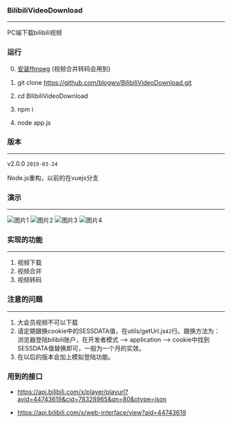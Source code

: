 ### BilibiliVideoDownload
----
PC端下载bilibili视频

### 运行

0. [安装ffmpeg](http://ffmpeg.org/download.html) (视频合并转码会用到)

1. git clone https://github.com/blogwy/BilibiliVideoDownload.git

2. cd BilibiliVideoDownload

3. npm i

4. node app.js

### 版本
----

v2.0.0 `2019-03-24`

Node.js重构，以前的在vuejs分支

### 演示
----
![图片1](https://wong-1251253615.cos.ap-shanghai.myqcloud.com/BilibiliVideoDownload/%E5%B1%8F%E5%B9%95%E5%BF%AB%E7%85%A7%202019-03-24%20%E4%B8%8B%E5%8D%886.41.30.png)
![图片2](https://wong-1251253615.cos.ap-shanghai.myqcloud.com/BilibiliVideoDownload/%E5%B1%8F%E5%B9%95%E5%BF%AB%E7%85%A7%202019-03-24%20%E4%B8%8B%E5%8D%886.41.52.png)
![图片3](https://wong-1251253615.cos.ap-shanghai.myqcloud.com/BilibiliVideoDownload/%E5%B1%8F%E5%B9%95%E5%BF%AB%E7%85%A7%202019-03-24%20%E4%B8%8B%E5%8D%886.45.02.png)
![图片4](https://wong-1251253615.cos.ap-shanghai.myqcloud.com/BilibiliVideoDownload/%E5%B1%8F%E5%B9%95%E5%BF%AB%E7%85%A7%202019-03-24%20%E4%B8%8B%E5%8D%887.38.55.png)

### 实现的功能
----
1. 视频下载
2. 视频合并
3. 视频转码

### 注意的问题
----
1. 大会员视频不可以下载
2. 请定期跟换cookie中的SESSDATA值，在utils/getUrl.js`42`行。跟换方法为：浏览器登陆bilibili账户，在开发者模式 --> application --> cookie中找到SESSDATA值替换即可，一般为一个月的实效。
3. 在以后的版本会加上模拟登陆功能。

### 用到的接口

- https://api.bilibili.com/x/player/playurl?avid=44743619&cid=78328965&qn=80&otype=json

- https://api.bilibili.com/x/web-interface/view?aid=44743619
